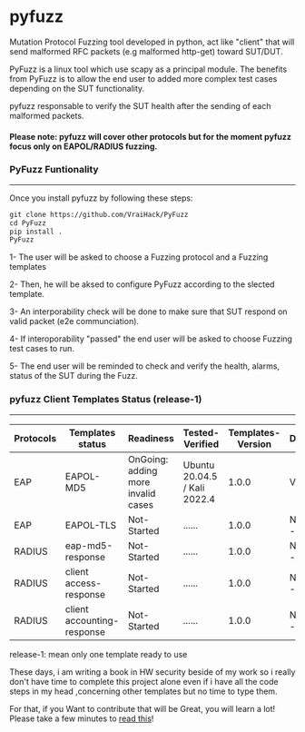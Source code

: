 # pyfuzz
Mutation Protocol Fuzzing tool developed in python, act like "client" that will send malformed RFC packets (e.g malformed http-get) toward SUT/DUT. 

PyFuzz is a linux tool which use scapy as a principal module. The benefits from PyFuzz is to allow the end user to added more complex test cases depending on the SUT functionality.

pyfuzz responsable to verify the SUT health after the sending of each malformed packets.

#### Please note: pyfuzz will cover other protocols but for the moment pyfuzz focus only on EAPOL/RADIUS fuzzing.

### PyFuzz Funtionality
-------------------------------------------------------------------------------------------------------------------------------
Once you install pyfuzz by following these steps:
```diff
git clone https://github.com/VraiHack/PyFuzz
cd PyFuzz
pip install .
PyFuzz
``` 
1- The user will be asked to choose a Fuzzing protocol and a Fuzzing templates

2- Then, he will be aksed to configure PyFuzz according to the slected template.

3- An interporability check will be done to make sure that SUT respond on valid packet (e2e communciation).

4- If interoporability "passed" the end user will be asked to choose Fuzzing test cases to run.

5- The end user will be reminded to check and verify the health, alarms, status of the SUT during the Fuzz.

### pyfuzz Client Templates Status (release-1)
-------------------------------------------------------------------------------------------------------------------------------
| Protocols | Templates status | Readiness | Tested-Verified | Templates-Version | Developer.name | Youtube
| --- | --- | --- | --- | --- | --- | --- |
| EAP | EAPOL-MD5 | OnGoing: adding more invalid cases | Ubuntu 20.04.5 / Kali 2022.4  | 1.0.0 | VraiHack | [youtube](https://www.youtube.com/watch?v=jLkujI5uhn4)
| EAP | EAPOL-TLS | Not-Started | ...... | 1.0.0 | NotAssigned --- |
| RADIUS | eap-md5-response | Not-Started | ...... | 1.0.0 | NotAssigned --- |
| RADIUS | client access-response | Not-Started | ...... | 1.0.0 | NotAssigned --- |
| RADIUS | client accounting-response | Not-Started | ...... | 1.0.0 | NotAssigned --- |

release-1: mean only one template ready to use

These days, i am writing a book in HW security beside of my work so i really don't have time to complete this project alone even if i have all the code steps in my head ,concerning other templates but no time to type them.

For that, if you Want to contribute that will be Great, you will learn a lot! Please take a few minutes to [read this](https://github.com/VraiHack/PyFuzz/blob/main/contribute.md)!
